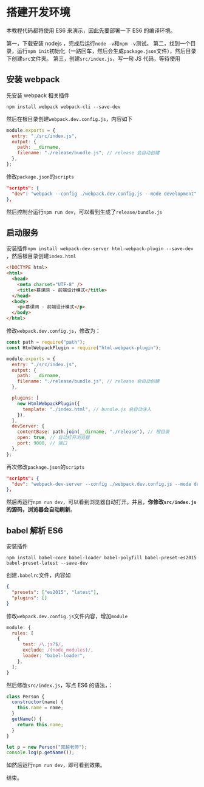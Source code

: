 # 搭建开发环境

本教程代码都将使用 ES6 来演示，因此先要部署一下 ES6 的编译环境。

第一，下载安装 nodejs ，完成后运行`node -v`和`npm -v`测试。
第二，找到一个目录，运行`npm init`初始化（一路回车，然后会生成`package.json`文件），然后目录下创建`src`文件夹。
第三，创建`src/index.js`，写一句 JS 代码，等待使用

## 安装 webpack

先安装 webpack 相关插件

```shell
npm install webpack webpack-cli --save-dev
```

然后在根目录创建`webpack.dev.config.js`，内容如下

```js
module.exports = {
  entry: "./src/index.js",
  output: {
    path: __dirname,
    filename: "./release/bundle.js", // release 会自动创建
  },
};
```

修改`package.json`的`scripts`

```json
"scripts": {
  "dev": "webpack --config ./webpack.dev.config.js --mode development"
},
```

然后控制台运行`npm run dev`，可以看到生成了`release/bundle.js`

## 启动服务

安装插件`npm install webpack-dev-server html-webpack-plugin --save-dev` ，然后根目录创建`index.html`

```html
<!DOCTYPE html>
<html>
  <head>
    <meta charset="UTF-8" />
    <title>慕课网 - 前端设计模式</title>
  </head>
  <body>
    <p>慕课网 - 前端设计模式</p>
  </body>
</html>
```

修改`webpack.dev.config.js`，修改为：

```js
const path = require("path");
const HtmlWebpackPlugin = require("html-webpack-plugin");

module.exports = {
  entry: "./src/index.js",
  output: {
    path: __dirname,
    filename: "./release/bundle.js", // release 会自动创建
  },

  plugins: [
    new HtmlWebpackPlugin({
      template: "./index.html", // bundle.js 会自动注入
    }),
  ],
  devServer: {
    contentBase: path.join(__dirname, "./release"), // 根目录
    open: true, // 自动打开浏览器
    port: 9000, // 端口
  },
};
```

再次修改`package.json`的`scripts`

```json
"scripts": {
  "dev": "webpack-dev-server --config ./webpack.dev.config.js --mode development"
},
```

然后再运行`npm run dev`，可以看到浏览器自动打开。并且，**你修改`src/index.js`的源码，浏览器会自动刷新**。

## babel 解析 ES6

安装插件

```shell
npm install babel-core babel-loader babel-polyfill babel-preset-es2015 babel-preset-latest --save-dev
```

创建`.babelrc`文件，内容如

```json
{
  "presets": ["es2015", "latest"],
  "plugins": []
}
```

修改`webpack.dev.config.js`文件内容，增加`module`

```js
module: {
  rules: [
    {
      test: /\.js?$/,
      exclude: /(node_modules)/,
      loader: "babel-loader",
    },
  ];
}
```

然后修改`src/index.js`，写点 ES6 的语法，：

```js
class Person {
  constructor(name) {
    this.name = name;
  }
  getName() {
    return this.name;
  }
}

let p = new Person("双越老师");
console.log(p.getName());
```

如然后运行`npm run dev`，即可看到效果。

结束。
